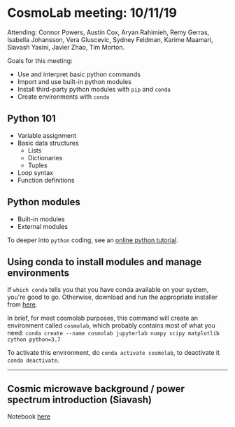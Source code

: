 # CosmoLab meeting: 10/11/19

Attending: Connor Powers, Austin Cox, Aryan Rahimieh, Remy Gerras, Isabella Johansson, Vera Gluscevic, Sydney Feldman,
            Karime Maamari, Siavash Yasini, Javier Zhao, Tim Morton.

Goals for this meeting:

* Use and interpret basic python commands
* Import and use built-in python modules
* Install third-party python modules with `pip` and `conda`
* Create environments with `conda`

## Python 101

* Variable assignment
* Basic data structures
    - Lists
    - Dictionaries
    - Tuples
* Loop syntax
* Function definitions

## Python modules

* Built-in modules
* External modules

To deeper into `python` coding, see an [online python tutorial](https://docs.python.org/3/tutorial/).

## Using conda to install modules and manage environments

If `which conda` tells you that you have conda available on your system, you're good to go.
Otherwise, download and run the appropriate installer from [here](https://docs.conda.io/en/latest/miniconda.html).

In brief, for most cosmolab purposes, this command will create an environment called `cosmolab`, which probably contains most of what you need:
```conda create --name cosmolab jupyterlab numpy scipy matplotlib cython python=3.7```

To activate this environment, do ```conda activate cosmolab```, to deactivate it ```conda deactivate```.


--------------------------
## Cosmic microwave background / power spectrum introduction (Siavash)

Notebook [here](https://github.com/syasini/cmb_tutorials/blob/master/power_spectrum.ipynb)
